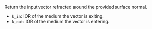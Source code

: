 Return the input vector refracted around the provided surface normal.

- `k_in`: IOR of the medium the vector is exiting.
- `k_out`: IOR of the medium the vector is entering.